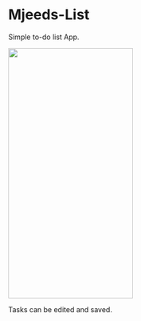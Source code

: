 # Mjeeds-List
Simple to-do list App.




<img src="https://im.ezgif.com/tmp/ezgif-1-6d6078b0299e.gif" width="250" height="500" />

Tasks can be edited and saved.
